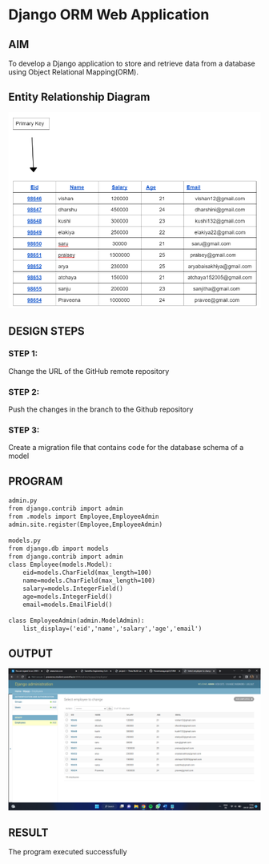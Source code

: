 # Django ORM Web Application

## AIM
To develop a Django application to store and retrieve data from a database using Object Relational Mapping(ORM).

## Entity Relationship Diagram
![Entity Relationship Diagram](./Ex02_ORM.png)

## DESIGN STEPS


### STEP 1:
Change the URL of the GitHub remote repository

### STEP 2:
Push the changes in the branch to the Github repository

### STEP 3:
Create a migration file that contains code for the database schema of a model


## PROGRAM
```
admin.py
from django.contrib import admin
from .models import Employee,EmployeeAdmin
admin.site.register(Employee,EmployeeAdmin)

models.py
from django.db import models
from django.contrib import admin
class Employee(models.Model):
    eid=models.CharField(max_length=100)
    name=models.CharField(max_length=100)
    salary=models.IntegerField()
    age=models.IntegerField()
    email=models.EmailField()

class EmployeeAdmin(admin.ModelAdmin):
    list_display=('eid','name','salary','age','email')

```


## OUTPUT
![OUTPUT](./EX02.png)

## RESULT
The program executed successfully